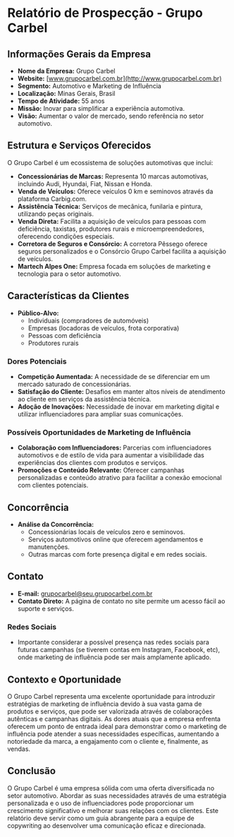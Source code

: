 # Relatório de Prospecção - Grupo Carbel

## Informações Gerais da Empresa
- **Nome da Empresa:** Grupo Carbel
- **Website:** [www.grupocarbel.com.br](http://www.grupocarbel.com.br)
- **Segmento:** Automotivo e Marketing de Influência
- **Localização:** Minas Gerais, Brasil
- **Tempo de Atividade:** 55 anos
- **Missão:** Inovar para simplificar a experiência automotiva.
- **Visão:** Aumentar o valor de mercado, sendo referência no setor automotivo.

## Estrutura e Serviços Oferecidos
O Grupo Carbel é um ecossistema de soluções automotivas que inclui:
- **Concessionárias de Marcas:** Representa 10 marcas automotivas, incluindo Audi, Hyundai, Fiat, Nissan e Honda. 
- **Venda de Veículos:** Oferece veículos 0 km e seminovos através da plataforma Carbig.com.
- **Assistência Técnica:** Serviços de mecânica, funilaria e pintura, utilizando peças originais.
- **Venda Direta:** Facilita a aquisição de veículos para pessoas com deficiência, taxistas, produtores rurais e microempreendedores, oferecendo condições especiais.
- **Corretora de Seguros e Consórcio:** A corretora Pêssego oferece seguros personalizados e o Consórcio Grupo Carbel facilita a aquisição de veículos.
- **Martech Alpes One:** Empresa focada em soluções de marketing e tecnologia para o setor automotivo.

## Características da Clientes
- **Público-Alvo:** 
  - Individuais (compradores de automóveis)
  - Empresas (locadoras de veículos, frota corporativa)
  - Pessoas com deficiência
  - Produtores rurais

### Dores Potenciais
- **Competição Aumentada:** A necessidade de se diferenciar em um mercado saturado de concessionárias.
- **Satisfação do Cliente:** Desafios em manter altos níveis de atendimento ao cliente em serviços da assistência técnica.
- **Adoção de Inovações:** Necessidade de inovar em marketing digital e utilizar influenciadores para ampliar suas comunicações.

### Possíveis Oportunidades de Marketing de Influência
- **Colaboração com Influenciadores:** Parcerias com influenciadores automotivos e de estilo de vida para aumentar a visibilidade das experiências dos clientes com produtos e serviços.
- **Promoções e Conteúdo Relevante:** Oferecer campanhas personalizadas e conteúdo atrativo para facilitar a conexão emocional com clientes potenciais.

## Concorrência
- **Análise da Concorrência:**
  - Concessionárias locais de veículos zero e seminovos.
  - Serviços automotivos online que oferecem agendamentos e manutenções.
  - Outras marcas com forte presença digital e em redes sociais.

## Contato
- **E-mail:** grupocarbel@seu.grupocarbel.com.br
- **Contato Direto:** A página de contato no site permite um acesso fácil ao suporte e serviços.

### Redes Sociais
- Importante considerar a possível presença nas redes sociais para futuras campanhas (se tiverem contas em Instagram, Facebook, etc), onde marketing de influência pode ser mais amplamente aplicado.

## Contexto e Oportunidade
O Grupo Carbel representa uma excelente oportunidade para introduzir estratégias de marketing de influência devido à sua vasta gama de produtos e serviços, que pode ser valorizada através de colaborações autênticas e campanhas digitais. As dores atuais que a empresa enfrenta oferecem um ponto de entrada ideal para demonstrar como o marketing de influência pode atender a suas necessidades específicas, aumentando a notoriedade da marca, a engajamento com o cliente e, finalmente, as vendas.

## Conclusão
O Grupo Carbel é uma empresa sólida com uma oferta diversificada no setor automotivo. Abordar as suas necessidades através de uma estratégia personalizada e o uso de influenciadores pode proporcionar um crescimento significativo e melhorar suas relações com os clientes. Este relatório deve servir como um guia abrangente para a equipe de copywriting ao desenvolver uma comunicação eficaz e direcionada.